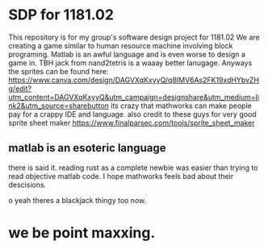 # SDP for 1181.02
This repository is for my group's software design project for 1181.02
We are creating a game similar to human resource machine involving block programing.
Matlab is an awful language and is even worse to design a game in. TBH jack from nand2tetris is a waaay better lanugage. 
Anyways the sprites can be found here: 
https://www.canva.com/design/DAGVXqKxyyQ/q8IMV6As2FK19xdHYbvZHg/edit?utm_content=DAGVXqKxyyQ&utm_campaign=designshare&utm_medium=link2&utm_source=sharebutton
its crazy that mathworks can make people pay for a crappy IDE and language.
also credit to these guys for very good sprite sheet maker https://www.finalparsec.com/tools/sprite_sheet_maker


## matlab is an esoteric language
there is said it.
reading rust as a complete newbie was easier than trying to read objective matlab code. I hope mathworks feels bad about their descisions.

o yeah theres a blackjack thingy too now.  
# we be point maxxing.
